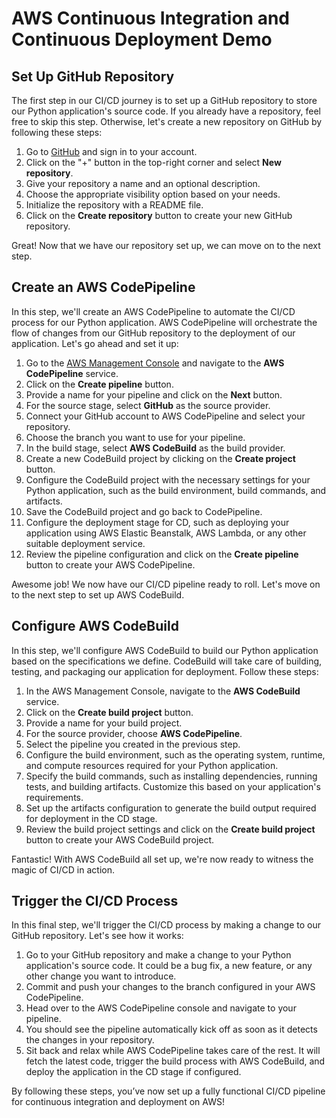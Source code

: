 # AWS Continuous Integration and Continuous Deployment Demo

## Set Up GitHub Repository

The first step in our CI/CD journey is to set up a GitHub repository to store our Python application's source code. If you already have a repository, feel free to skip this step. Otherwise, let's create a new repository on GitHub by following these steps:

1. Go to [GitHub](https://github.com/) and sign in to your account.
2. Click on the "+" button in the top-right corner and select **New repository**.
3. Give your repository a name and an optional description.
4. Choose the appropriate visibility option based on your needs.
5. Initialize the repository with a README file.
6. Click on the **Create repository** button to create your new GitHub repository.

Great! Now that we have our repository set up, we can move on to the next step.

## Create an AWS CodePipeline

In this step, we'll create an AWS CodePipeline to automate the CI/CD process for our Python application. AWS CodePipeline will orchestrate the flow of changes from our GitHub repository to the deployment of our application. Let's go ahead and set it up:

1. Go to the [AWS Management Console](https://aws.amazon.com/console/) and navigate to the **AWS CodePipeline** service.
2. Click on the **Create pipeline** button.
3. Provide a name for your pipeline and click on the **Next** button.
4. For the source stage, select **GitHub** as the source provider.
5. Connect your GitHub account to AWS CodePipeline and select your repository.
6. Choose the branch you want to use for your pipeline.
7. In the build stage, select **AWS CodeBuild** as the build provider.
8. Create a new CodeBuild project by clicking on the **Create project** button.
9. Configure the CodeBuild project with the necessary settings for your Python application, such as the build environment, build commands, and artifacts.
10. Save the CodeBuild project and go back to CodePipeline.
11. Configure the deployment stage for CD, such as deploying your application using AWS Elastic Beanstalk, AWS Lambda, or any other suitable deployment service.
12. Review the pipeline configuration and click on the **Create pipeline** button to create your AWS CodePipeline.

Awesome job! We now have our CI/CD pipeline ready to roll. Let's move on to the next step to set up AWS CodeBuild.

## Configure AWS CodeBuild

In this step, we'll configure AWS CodeBuild to build our Python application based on the specifications we define. CodeBuild will take care of building, testing, and packaging our application for deployment. Follow these steps:

1. In the AWS Management Console, navigate to the **AWS CodeBuild** service.
2. Click on the **Create build project** button.
3. Provide a name for your build project.
4. For the source provider, choose **AWS CodePipeline**.
5. Select the pipeline you created in the previous step.
6. Configure the build environment, such as the operating system, runtime, and compute resources required for your Python application.
7. Specify the build commands, such as installing dependencies, running tests, and building artifacts. Customize this based on your application's requirements.
8. Set up the artifacts configuration to generate the build output required for deployment in the CD stage.
9. Review the build project settings and click on the **Create build project** button to create your AWS CodeBuild project.

Fantastic! With AWS CodeBuild all set up, we're now ready to witness the magic of CI/CD in action.

## Trigger the CI/CD Process

In this final step, we'll trigger the CI/CD process by making a change to our GitHub repository. Let's see how it works:

1. Go to your GitHub repository and make a change to your Python application's source code. It could be a bug fix, a new feature, or any other change you want to introduce.
2. Commit and push your changes to the branch configured in your AWS CodePipeline.
3. Head over to the AWS CodePipeline console and navigate to your pipeline.
4. You should see the pipeline automatically kick off as soon as it detects the changes in your repository.
5. Sit back and relax while AWS CodePipeline takes care of the rest. It will fetch the latest code, trigger the build process with AWS CodeBuild, and deploy the application in the CD stage if configured.

By following these steps, you’ve now set up a fully functional CI/CD pipeline for continuous integration and deployment on AWS!
